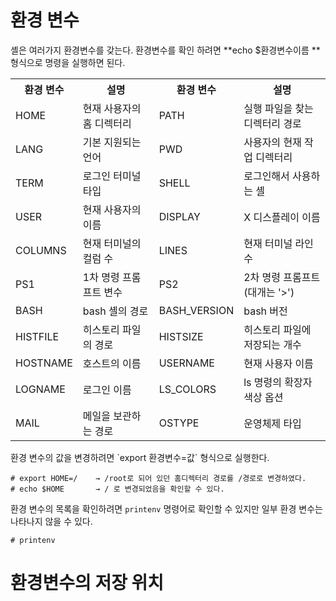 



# 환경 변수

셸은 여러가지 환경변수를 갖는다. 환경변수를 확인 하려면  **echo $환경변수이름 ** 형식으로 명령을 실행하면 된다. 

<table>
    <tr>
    	<th>환경 변수</th>
        <th>설명</th>
        <th>환경 변수</th>
        <th>설명</th>
    </tr>
    <tr>
    	<td>HOME</td>
        <td>현재 사용자의 홈 디렉터리</td>
        <td>PATH</td>
        <td>실행 파일을 찾는 디렉터리 경로</td>
    </tr>
    <tr>
    	<td>LANG</td>
        <td>기본 지원되는 언어</td>
        <td>PWD</td>
        <td>사용자의 현재 작업 디렉터리</td>
    </tr>
    <tr>
    	<td>TERM</td>
        <td>로그인 터미널 타입</td>
        <td>SHELL</td>
        <td>로그인해서 사용하는 셸</td>
    </tr>
    <tr>
    	<td>USER</td>
        <td>현재 사용자의 이름</td>
        <td>DISPLAY</td>
        <td>X 디스플레이 이름</td>
    </tr>
    <tr>
    	<td>COLUMNS</td>
        <td>현재 터미널의 컬럼 수</td>
        <td>LINES</td>
        <td>현재 터미널 라인 수</td>
    </tr>
    <tr>
    	<td>PS1</td>
        <td>1차 명령 프롬프트 변수</td>
        <td>PS2</td>
        <td>2차 명령 프롬프트(대개는 '>')</td>
    </tr>
    <tr>
    	<td>BASH</td>
        <td>bash 셸의 경로</td>
        <td>BASH_VERSION</td>
        <td>bash 버전</td>
    </tr>
    <tr>
    	<td>HISTFILE</td>
        <td>히스토리 파일의 경로</td>
        <td>HISTSIZE</td>
        <td>히스토리 파일에 저장되는 개수</td>
    </tr>
    <tr>
    	<td>HOSTNAME</td>
        <td>호스트의 이름</td>
        <td>USERNAME</td>
        <td>현재 사용자 이름</td>
    </tr>
    <tr>
    	<td>LOGNAME</td>
        <td>로그인 이름</td>
        <td>LS_COLORS</td>
        <td>ls 명령의 확장자 색상 옵션</td>
    </tr>
    <tr>
    	<td>MAIL</td>
        <td>메일을 보관하는 경로</td>
        <td>OSTYPE</td>
        <td>운영체제 타입</td>
    </tr>
</table>
환경 변수의 값을 변경하려면 `export 환경변수=값` 형식으로 실행한다. 

~~~export 예시
# export HOME=/    → /root로 되어 있던 홈디렉터리 경로를 /경로로 변경하였다.  
# echo $HOME	   → / 로 변경되었음을 확인할 수 있다.
~~~

환경 변수의 목록을 확인하려면 `printenv` 명령어로 확인할 수 있지만 일부 환경 변수는 나타나지 않을 수 있다. 

~~~~ 
# printenv
~~~~

# 환경변수의 저장 위치









